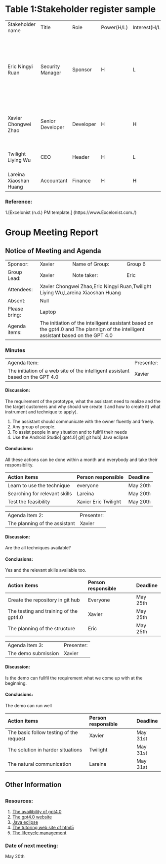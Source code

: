 <h1>Table 1:Stakeholder register sample</h1>
<table>
<tr>
<td>Stakeholder name</td><td>Title</td><td>Role</td><td>Power(H/L)</td><td>Interest(H/L)</td><td>Requirement</td><td>Communication</td>
</tr>
<td>Eric Ningyi Ruan</td><td>Security Manager</td><td>Sponsor</td><td>H</td><td>L</td><td>1. Finish implementing GDPR compliant checkouts by end of Q3<br>2.  Senior Data Analyst Certificates<br>3.  Computer Certificate|1.Weekly via email to each team members<br></td><td><br>1.Weekly via email to each team members</br><br>2.Wechat Group Talking</br></td>
</tr>
<tr>
<td>Xavier Chongwei Zhao</td><td>Senior Developer</td><td>Developer</td><td>H</td><td>H</td><td>1. Security certificates<br>2.Senior Systems Analyst Certificate<br>3.Computer Certificate<br></td><td><br>Wechat Group Talking</br></td>
</tr>
<tr>
<td>Twilight Liying Wu</td><td>CEO</td><td>Header</td><td>H</td><td>L</td><td>1.5% revenue increase<br>2.Doctor of Management<br></td><td><br>Wechat Group Talking</br></td>
</tr>
<tr>
<td>Lareina Xiaoshan Huang</td><td>Accountant</td><td>Finance</td><td>H</td><td>H</td><td>1. Senior Certificate in Accounting<br></td><td><br>Wechat Group Talking</br></td>
</tr>
</table>
<h3>Reference: </h3>
1.[Excelonist (n.d.) PM template.] (https://www.Excelonist.com./)


<h1>Group Meeting Report</h1>
<h2>Notice of Meeting and Agenda</h2>
<table>
<tr>
<td>Sponsor:</td><td>Xavier</td><td>Name of Group:</td><td>Group 6</td>
</tr>
<tr>
<td>Group Lead:</td><td>Xavier</td><td>Note taker:</td><td>Eric</td>
</tr>
<tr>
<td>Attendees:</td><td colspan="3">Xavier Chongwei Zhao,Eric Ningyi Ruan,Twilight Liying Wu,Lareina Xiaoshan Huang</td>
</tr>
<tr>
<td>Absent:</td><td colspan="3">Null</td>
</tr>
<tr>
<td>Please bring:</td><td colspan="3">Laptop</td>
</tr>
<tr>
<td>Agenda items:</td><td colspan="3">The initiation of the intelligent assistant based on the gpt4.0 and The plannign of the intelligent assistant based on the GPT 4.0</td>
</tr>
</table>
<h3>Minutes</h3>
<table>
<tr>
<td>Agenda Item:</td><td>Presenter:</td> 
</tr>
<tr>
<td>The initiation of a web site of the intelligent assistant based on the GPT 4.0</td><td>Xavier</td> 
</tr>
</table>
<h4>Discussion:</h4>
<p>The requirement of the prototype, what the assistant need to realize and the the target customers and why should we create it and how to create it( what instrument and technique to apply).</p>

 1. The assistant should communicate with the owner fluently and freely.
 2. Any group of people.
 3. To assist people in any situation and to fullfil their needs
 4. Use the Android Studio| gpt4.0| git| git hub| Java eclipse
 
 <h4>Conclusions:</h4>
<p> All these actions can be done within a month and everybody and take their responsibility.</p>

| Action items |Person responsible  |Deadline
|:--|:--|:--|
|Learn to use the technique  |everyone  |May 20th
|Searching for relevant skills  |Lareina  |May 20th
|Test the feasibility |Xavier Eric Twilight  |May 20th
<table>
<tr>
<td>Agenda Item 2:</td><td>Presenter:</td> 
</tr>
<tr>
<td>The planning of the assistant</td><td>Xavier</td> 
</tr>
</table>
<h4>Discussion:</h4>
<p>Are the all techniques available?</p>
<h4>Conclusions:</h4>
<p>Yes and the relevant skills available too.</p>

|Action items|Person responsible  |Deadline
|:--|:--|:--
|Create the repository in git hub  |Everyone  |May 25th
|The testing and training of the gpt4.0 |Xavier  |May 25th
|The planning of the structure |Eric  |May 25th
<table>
<tr>
<td>Agenda Item 3:</td><td>Presenter:</td> 
</tr>
<tr>
<td>The demo submission</td><td>Xavier</td> 
</tr>
</table>
<h4>Discussion:</h4>
<p>Is the demo can fullfil the requirement what we come up with at the beginning.</p>
<h4>Conclusions:</h4>
<p>The demo can run well</p>

| Action items |Person responsible  |Deadline
|:--|:--|:--|
|The basic follow testing of the request  |Xavier  |May 31st
|The solution in harder situations |Twilight  |May 31st
|The natural communication |Lareina  |May 31st

<h2>Other Information<h2>
<h3>Resources:</h3>


1. [The availibility of gpt4.0](https://www.digitaltrends.com/computing/chatgpt-4-everything-we-know-so-far/)
2. [The gpt4.0 website](https://www.digitaltrends.com/computing/chatgpt-4-everything-we-know-so-far/)
3. [Java eclipse](https://www.jetbrains.com.cn/idea/promo/?utm_source=baidu&utm_medium=cpc&utm_campaign=cn-bai-competitor-ph-pc&utm_content=competitor_intellij&utm_term=eclipse%20java&bd_vid=10952358892143418265)
4. [The tutoring web site of html5](https://www.w3schools.com/html/)
5. [The lifecycle management](https://www.coursera.org/articles/project-management-lifecycle)

<h3>Date of next meeting:</h3>
<p>May 20th</p>
